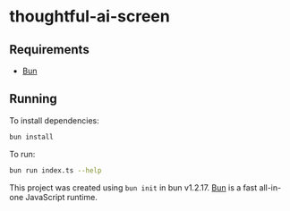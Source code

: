 # thoughtful-ai-screen

## Requirements

- [Bun](https://bun.com/)

## Running

To install dependencies:

```bash
bun install
```

To run:

```bash
bun run index.ts --help
```

This project was created using `bun init` in bun v1.2.17. [Bun](https://bun.sh) is a fast all-in-one JavaScript runtime.
